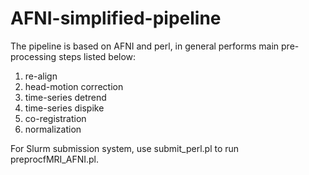 # AFNI-simplified-pipeline

The pipeline is based on AFNI and perl, in general performs main pre-processing steps listed below:

1. re-align
2. head-motion correction
3. time-series detrend
4. time-series dispike
5. co-registration <C>
6. normalization <C>
  
For Slurm submission system,  use submit_perl.pl to run preprocfMRI_AFNI.pl. 


